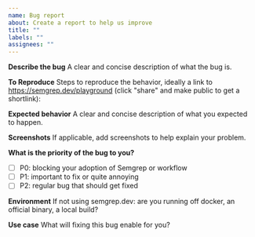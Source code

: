 ```yaml
---
name: Bug report
about: Create a report to help us improve
title: ""
labels: ""
assignees: ""
---
```


**Describe the bug**
A clear and concise description of what the bug is.

**To Reproduce**
Steps to reproduce the behavior, ideally a link to https://semgrep.dev/playground (click "share" and make public to get a shortlink):

**Expected behavior**
A clear and concise description of what you expected to happen.

**Screenshots**
If applicable, add screenshots to help explain your problem.

**What is the priority of the bug to you?**

- [ ] P0: blocking your adoption of Semgrep or workflow
- [ ] P1: important to fix or quite annoying
- [ ] P2: regular bug that should get fixed

**Environment**
If not using semgrep.dev: are you running off docker, an official binary, a local build?

**Use case**
What will fixing this bug enable for you?
